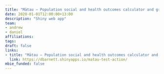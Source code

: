 ```yaml
---
title: "Mātau – Population social and health outcomes calculator and graphics tool (version 0.13.1)."
date: 2020-01-01T12:00:00+13:00
description: "Shiny web app"
team:
- andrew
- daniel
affiliations:
tags:
draft: false
links:
- title: "Mātau – Population social and health outcomes calculator and graphics tool (version 0.13.1)."
  link: https://dbarnett.shinyapps.io/matau-test-action/
mbie_funded: false
---
```


